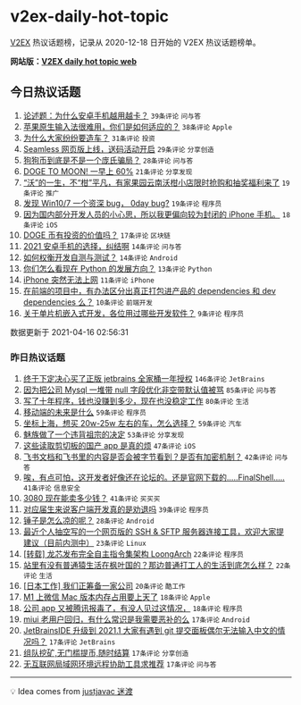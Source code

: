 # v2ex-daily-hot-topic

[V2EX](https://www.v2ex.com/) 热议话题榜，记录从 2020-12-18 日开始的 V2EX 热议话题榜单。

**网站版：[V2EX daily hot topic web](https://boojack.github.io/v2ex-daily-hot-topic-web/)**

## 今日热议话题

<!-- TODAY BEGIN -->

1. [论述题：为什么安卓手机越用越卡？](https://www.v2ex.com/t/770984) `39条评论` `问与答`
1. [苹果原生输入法很难用，你们是如何适应的？](https://www.v2ex.com/t/771000) `38条评论` `Apple`
1. [为什么大家纷纷要造车？](https://www.v2ex.com/t/770998) `31条评论` `投资`
1. [Seamless 网页版上线，送码活动开启](https://www.v2ex.com/t/771018) `29条评论` `分享创造`
1. [狗狗币到底是不是一个庞氏骗局？](https://www.v2ex.com/t/770999) `28条评论` `问与答`
1. [DOGE TO MOON! 一早上 60%](https://www.v2ex.com/t/770987) `21条评论` `分享发现`
1. [“沃”的一生，不“柑”平凡，有家果园云南沃柑小店限时抢购和抽奖福利来了](https://www.v2ex.com/t/771009) `19条评论` `推广`
1. [发现 Win10/7 一个资深 bug， 0day bug?](https://www.v2ex.com/t/770983) `19条评论` `程序员`
1. [因为国内部分开发人员的小心思，所以我更偏向较为封闭的 iPhone 手机。](https://www.v2ex.com/t/770993) `18条评论` `iOS`
1. [DOGE 币有投资的价值吗？](https://www.v2ex.com/t/770996) `17条评论` `区块链`
1. [2021 安卓手机的选择，纠结啊](https://www.v2ex.com/t/770995) `14条评论` `问与答`
1. [如何权衡开发自测与测试？](https://www.v2ex.com/t/770988) `14条评论` `Android`
1. [你们怎么看现在 Python 的发展方向？](https://www.v2ex.com/t/771010) `13条评论` `Python`
1. [iPhone 突然无法上网](https://www.v2ex.com/t/770991) `11条评论` `iPhone`
1. [在前端的项目中，有办法区分出真正打包进产品的 dependencies 和 dev dependencies 么？](https://www.v2ex.com/t/770986) `10条评论` `前端开发`
1. [关于单片机嵌入式开发，各位用过哪些开发软件？](https://www.v2ex.com/t/770990) `9条评论` `程序员`

数据更新于 2021-04-16 02:56:31

<!-- TODAY END -->

### 昨日热议话题

<!-- YESTERDAY BEGIN -->

1. [终于下定决心买了正版 jetbrains 全家桶一年授权](https://www.v2ex.com/t/770756) `146条评论` `JetBrains`
1. [因为把公司 Mysql 一堆带 null 字段优化非空带默认值被骂](https://www.v2ex.com/t/770788) `85条评论` `问与答`
1. [写了十年程序，钱也没赚到多少，现在也没稳定工作](https://www.v2ex.com/t/770791) `80条评论` `生活`
1. [移动端的未来是什么](https://www.v2ex.com/t/770773) `59条评论` `程序员`
1. [坐标上海，想买 20w-25w 左右的车，怎么选择？](https://www.v2ex.com/t/770780) `59条评论` `汽车`
1. [魅族做了一个违背祖宗的决定](https://www.v2ex.com/t/770801) `53条评论` `分享发现`
1. [这些读取剪切板的国产 app 是真的烦](https://www.v2ex.com/t/770796) `47条评论` `iOS`
1. [飞书文档和飞书里的内容是否会被字节看到？是否有加密机制？](https://www.v2ex.com/t/770779) `42条评论` `问与答`
1. [唉，有点可怕，这开发者好像还在论坛的。还是官网下载的.....FinalShell.....](https://www.v2ex.com/t/770866) `41条评论` `信息安全`
1. [3080 现在能卖多少钱？](https://www.v2ex.com/t/770746) `41条评论` `买买买`
1. [对应届生来说客户端开发真的是劝退吗](https://www.v2ex.com/t/770757) `39条评论` `程序员`
1. [锤子是怎么凉的呢？](https://www.v2ex.com/t/770948) `28条评论` `Android`
1. [最近个人抽空写的一个网页版的 SSH & SFTP 服务器连接工具，欢迎大家提建议（目前内测中）](https://www.v2ex.com/t/770908) `23条评论` `Linux`
1. [[转载] 龙芯发布完全自主指令集架构 LoongArch](https://www.v2ex.com/t/770936) `22条评论` `程序员`
1. [站里有没有普通猿生活在枫叶国的？那边普通打工人的生活到底怎么样？](https://www.v2ex.com/t/770831) `22条评论` `生活`
1. [[日本工作] 我们正筹备一家公司](https://www.v2ex.com/t/770894) `20条评论` `酷工作`
1. [M1 上微信 Mac 版本内存占用要上天了](https://www.v2ex.com/t/770790) `18条评论` `Apple`
1. [公司 app 又被腾讯报毒了，有没人见过这情况，](https://www.v2ex.com/t/770759) `18条评论` `程序员`
1. [miui 老用户回归，有什么常识是我需要恶补的么](https://www.v2ex.com/t/770959) `17条评论` `Android`
1. [JetBrainsIDE 升级到 2021.1 大家有遇到 git 提交面板偶尔无法输入中文的情况吗？](https://www.v2ex.com/t/770883) `17条评论` `JetBrains`
1. [组队挖矿,无门槛提币,随时结算](https://www.v2ex.com/t/770870) `17条评论` `分享创造`
1. [无互联网局域网环境远程协助工具求推荐](https://www.v2ex.com/t/770799) `17条评论` `问与答`

<!-- YESTERDAY END -->

---

💡 Idea comes from [justjavac 迷渡](https://github.com/justjavac/)
